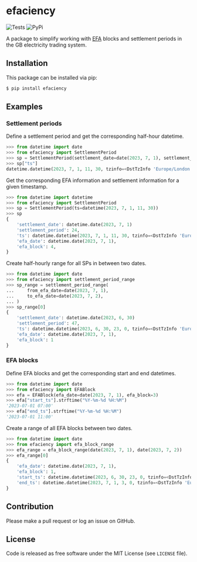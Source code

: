 # efaciency

![Tests](https://github.com/github/docs/actions/workflows/test.yml/badge.svg)
![PyPi](https://img.shields.io/pypi/v/efaciency)


A package to simplify working with [EFA](https://en.wikipedia.org/wiki/Electricity_Forward_Agreement) blocks and settlement periods in the GB electricity trading system.

## Installation

This package can be installed via pip:
```bash
$ pip install efaciency
```

## Examples

### Settlement periods

Define a settlement period and get the corresponding half-hour datetime.
```python
>>> from datetime import date
>>> from efaciency import SettlementPeriod
>>> sp = SettlementPeriod(settlement_date=date(2023, 7, 1), settlement_period=24)
>>> sp["ts"]
datetime.datetime(2023, 7, 1, 11, 30, tzinfo=<DstTzInfo 'Europe/London' BST+1:00:00 DST>)
```

Get the corresponding EFA information and settlement information for a given timestamp.
```python
>>> from datetime import datetime
>>> from efaciency import SettlementPeriod
>>> sp = SettlementPeriod(ts=datetime(2023, 7, 1, 11, 30))
>>> sp
{
    'settlement_date': datetime.date(2023, 7, 1)
    'settlement_period': 24,
    'ts': datetime.datetime(2023, 7, 1, 11, 30, tzinfo=<DstTzInfo 'Europe/London' BST+1:00:00 DST>),
    'efa_date': datetime.date(2023, 7, 1),
    'efa_block': 4,
}
```

Create half-hourly range for all SPs in between two dates.
```python
>>> from datetime import date
>>> from efaciency import settlement_period_range
>>> sp_range = settlement_period_range(
...     from_efa_date=date(2023, 7, 1),
...     to_efa_date=date(2023, 7, 2),
... )
>>> sp_range[0]
{
    'settlement_date': datetime.date(2023, 6, 30)
    'settlement_period': 47,
    'ts': datetime.datetime(2023, 6, 30, 23, 0, tzinfo=<DstTzInfo 'Europe/London' BST+1:00:00 DST>),
    'efa_date': datetime.date(2023, 7, 1),
    'efa_block': 1
}
```

### EFA blocks

Define EFA blocks and get the corresponding start and end datetimes.
```python
>>> from datetime import date
>>> from efaciency import EFABlock
>>> efa = EFABlock(efa_date=date(2023, 7, 1), efa_block=3)
>>> efa["start_ts"].strftime("%Y-%m-%d %H:%M")
'2023-07-01 07:00'
>>> efa["end_ts"].strftime("%Y-%m-%d %H:%M")
'2023-07-01 11:00'
```

Create a range of all EFA blocks between two dates.
```python
>>> from datetime import date
>>> from efaciency import efa_block_range
>>> efa_range = efa_block_range(date(2023, 7, 1), date(2023, 7, 2))
>>> efa_range[0]
{
    'efa_date': datetime.date(2023, 7, 1),
    'efa_block': 1,
    'start_ts': datetime.datetime(2023, 6, 30, 23, 0, tzinfo=<DstTzInfo 'Europe/London' BST+1:00:00 DST>),
    'end_ts': datetime.datetime(2023, 7, 1, 3, 0, tzinfo=<DstTzInfo 'Europe/London' BST+1:00:00 DST>),
}
```

## Contribution

Please make a pull request or log an issue on GitHub.

## License

Code is released as free software under the MIT License (see `LICENSE` file).